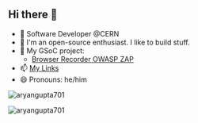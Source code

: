 ## Hi there 👋

- 📑 Software Developer @CERN
- 🔭 I'm an open-source enthusiast. I like to build stuff. 
- 🌱 My GSoC project: 
  - [Browser Recorder OWASP ZAP](https://summerofcode.withgoogle.com/programs/2023/projects/lx6XL1Rd)
- 📫 [My Links](https://bio.link/aryangupta701)
- 😄 Pronouns: he/him

<p><img align="center" src="https://github-readme-stats.vercel.app/api?username=aryangupta701&show_icons=true&locale=en" alt="aryangupta701" /></p>

<p><img align="center" src="https://github-readme-streak-stats.herokuapp.com/?user=aryangupta701&" alt="aryangupta701" /></p>
